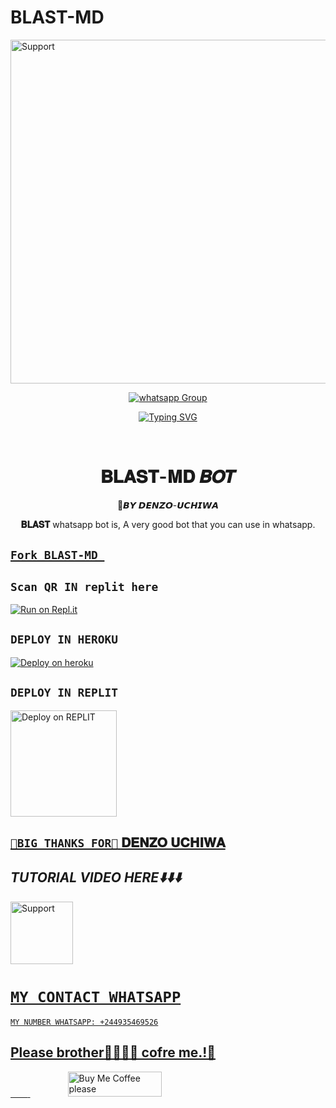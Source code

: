 # BLAST-MD

<img alt=Support height="550" src="https://telegra.ph/file/016fbf2d66a8dd3504aa8.png"> 
 
<p align="center">
 <a href="https://chat.whatsapp.com/IR8cZNst6cU85ih73fVrud" target="_blank">
    <img alt="whatsapp Group" src="https://img.shields.io/badge/ Whatsapp Support Group -25D366?style=for-the-badge&logo=whatsapp&logoColor=white" />
  </a>
</p>
</details>


 <div align="center">
<a href="https://git.io/typing-svg"><img src="https://readme-typing-svg.demolab.com?font=Black+Ops+One&size=50&pause=1000&color=1BBFDAFF&center=true&width=910&height=100&lines=I'am+BLAST-MD;MULTI+DEVICE+WHATSAPP+BOT;CREATED+BY+DENZO+UCHIWA; Developped by DENZO-ICHIWA; PUBLIC+BOT;DATABASE=SECKTOR" alt="Typing SVG" /></a>
  </p>
  <br>
</p>
<h1 align="center"> 𝐁𝐋𝐀𝐒𝐓-𝐌𝐃 𝑩𝑶𝑻
</h1>
<p align="center">  🎯𝘽𝙔 𝘿𝙀𝙉𝙕𝙊-𝙐𝘾𝙃𝙄𝙒𝘼 

 
**𝐁𝐋𝐀𝐒𝐓** whatsapp bot is,
A very good bot that you can use in whatsapp.

 </div>

##  [`Fork BLAST-MD `](https://github.com/DENZO-UCHIWA/BLAST-MD/fork)




## ```Scan QR IN replit here ```

 [![Run on Repl.it](https://repl.it/badge/github/quiec/whatsAlfa)](https://replit.com/@denzouchiwa/BLAST-MD?v=1)
 


## ```DEPLOY IN HEROKU```

[![Deploy on heroku](https://www.herokucdn.com/deploy/button.svg)](https://dashboard.heroku.com/new?button-url=https://github.com/DENZO-UCHIWA/BLAST-MD&template=https://github.com/DENZO-UCHIWA/BLAST-MD.git)


## ```DEPLOY IN REPLIT```

 <a align="center" >
 <a href="https://repl.it/github/DENZO-UCHIWA/BLAST-MD">
 <img src="https://repl.it/badge/github/quiec/whatsasena" width="170px" alt="Deploy on REPLIT" >
    



<p align="center" >


## ```🌟BIG THANKS FOR🌟``` [𝐃𝐄𝐍𝐙𝐎 𝐔𝐂𝐇𝐈𝐖𝐀](https://github.com/DENZO-UCHIWA)






 ## *TUTORIAL VIDEO HERE⬇️⬇️⬇️*

<a align="left">
  <a href="https://www.youtube.com/@InnoxentTech?sub_confirmation=1">
    <img alt=Support height="100" src="https://telegra.ph/file/eb6347e2764939fbbd35d.png"> 
  </p>
    
 # ```MY CONTACT WHATSAPP```
```
MY NUMBER WHATSAPP: +244935469526
```


## Please brother🤧🥺🥺🥺 cofre me.!🌟

&nbsp;&nbsp;&nbsp;&nbsp;&nbsp;&nbsp;&nbsp;<a href="https://www.buymeacoffee.com/ndounguisex">
  <img src="https://i.ibb.co/KNnhcvX/bmc-button.png" alt="Buy Me Coffee please" height="40" width="150" style="margin-left: 60px;">
</a>

